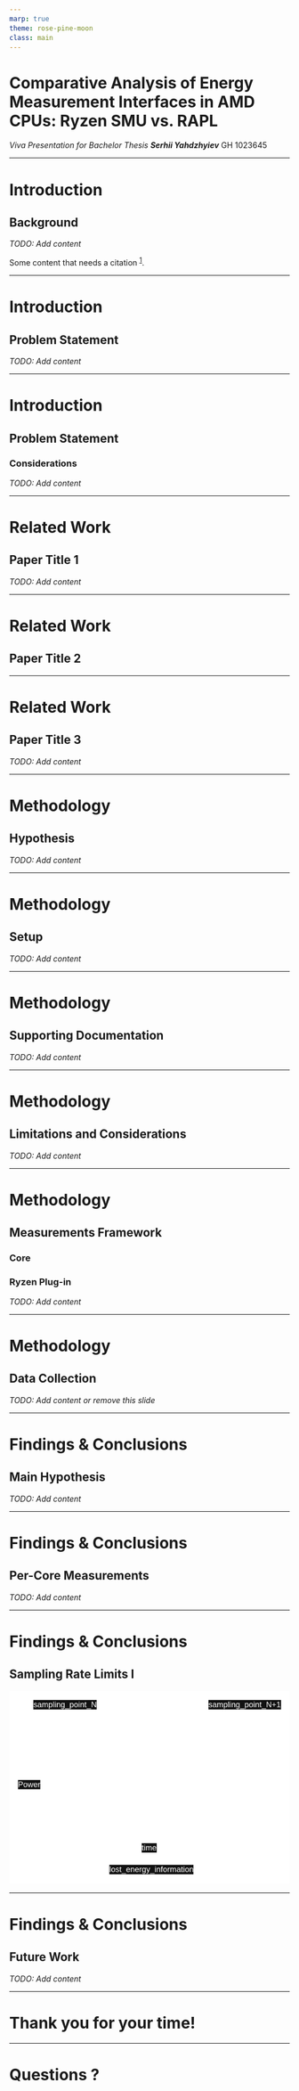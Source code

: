```yaml
---
marp: true
theme: rose-pine-moon
class: main
---
```


<!-- _class: center -->

# Comparative Analysis of Energy Measurement Interfaces in AMD CPUs: Ryzen SMU vs. RAPL 

*Viva Presentation for Bachelor Thesis*
**_Serhii Yahdzhyiev_**
GH&nbsp;1023645

---

# Introduction

## Background

*TODO: Add content*

Some content that needs a citation <sup>[1](https://example.com/paper)</sup>.

<!-- _footer: '[1] [https://example.com/paper](https://example.com/paper)' -->

---

# Introduction

## Problem Statement

*TODO: Add content*

---

# Introduction

## Problem Statement

### Considerations

*TODO: Add content*

---

# Related Work

## Paper Title 1

*TODO: Add content*

---

# Related Work

## Paper Title 2

---

# Related Work

## Paper Title 3

*TODO: Add content*

---

# Methodology

## Hypothesis

*TODO: Add content*

---

# Methodology

## Setup

*TODO: Add content*

---

# Methodology

## Supporting Documentation

*TODO: Add content*

---

# Methodology

## Limitations and Considerations

*TODO: Add content*

---

# Methodology

## Measurements Framework

### Core

### Ryzen Plug-in

*TODO: Add content*

---

# Methodology

## Data Collection

*TODO: Add content or remove this slide*

---

# Findings & Conclusions

## Main Hypothesis

*TODO: Add content*

---

# Findings & Conclusions

## Per-Core Measurements

*TODO: Add content*

---

# Findings & Conclusions

## Sampling Rate Limits I

![center w:700px](assets/psampling_1.svg)

---

# Findings & Conclusions

## Future Work

*TODO: Add content*

---

<!-- _class: center -->

# Thank you for your time!

---

<!-- _class: center -->

# Questions ?
